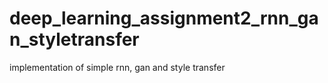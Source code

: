 # deep_learning_assignment2_rnn_gan_styletransfer
implementation of simple rnn, gan and style transfer
